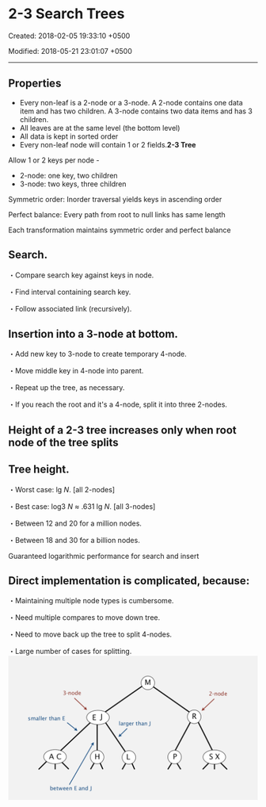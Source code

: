# 2-3 Search Trees

Created: 2018-02-05 19:33:10 +0500

Modified: 2018-05-21 23:01:07 +0500

---

## Properties
-   Every non-leaf is a 2-node or a 3-node. A 2-node contains one data item and has two children. A 3-node contains two data items and has 3 children.
-   All leaves are at the same level (the bottom level)
-   All data is kept in sorted order
-   Every non-leaf node will contain 1 or 2 fields.**2-3 Tree**

Allow 1 or 2 keys per node -
-   2-node: one key, two children
-   3-node: two keys, three children

Symmetric order: Inorder traversal yields keys in ascending order

Perfect balance: Every path from root to null links has same length

Each transformation maintains symmetric order and perfect balance
## Search.

・Compare search key against keys in node.

・Find interval containing search key.

・Follow associated link (recursively).
## Insertion into a 3-node at bottom.

・Add new key to 3-node to create temporary 4-node.

・Move middle key in 4-node into parent.

・Repeat up the tree, as necessary.

・If you reach the root and it's a 4-node, split it into three 2-nodes.

## Height of a 2-3 tree increases only when root node of the tree splits
## Tree height.

・Worst case: lg *N*. [all 2-nodes]

・Best case: log3 *N* ≈ .631 lg *N*. [all 3-nodes]

・Between 12 and 20 for a million nodes.

・Between 18 and 30 for a billion nodes.

Guaranteed logarithmic performance for search and insert
## Direct implementation is complicated, because:

・Maintaining multiple node types is cumbersome.

・Need multiple compares to move down tree.

・Need to move back up the tree to split 4-nodes.

・Large number of cases for splitting.
![image](media/2-3-Search-Trees-image1.png)
